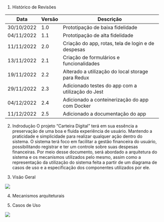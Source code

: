 1. Histórico de Revisões

| Data | Versão | Descrição |
|------|--------|-----------|
| 30/10/2022 | 1.0 | Prototipação de baixa fidelidade |
| 04/11/2022 | 1.1 | Prototipação de alta fidelidade |
| 11/11/2022 | 2.0 | Criação do app, rotas, tela de login e de despesas |
| 13/11/2022 | 2.1 | Criação de formulários e funcionalidades |
| 19/11/2022 | 2.2 | Alterado a utilização do local storage para Redux |
| 29/11/2022 | 2.3 | Adicionado testes do app com a utilização do Jest |
| 04/12/2022 | 2.4 | Adicionado a conteinerização do app com Docker |
| 11/12/2022 | 2.5 | Adicionado a documentação do app |


2. Indrodução
O projeto “Carteira Digital” terá em sua essência a preservação de uma boa e fluida experiência de usuário. Mantendo a praticidade e simplicidade para realizar qualquer ação dentro do sistema. O sistema terá foco em facilitar a gestão financeira do usuário, possibilitando registrar e ter um controle sobre suas despesas financeiras. Por meio desse documento, será abordado a arquitetura do sistema e os mecanismos utilizados pelo mesmo, assim como a representação da utilização do sistema feita a partir de um diagrama de casos de uso e a especificação dos componentes utilizados por ele.


3. Visão Geral
<img src="https://user-images.githubusercontent.com/83375130/206932967-884597c3-6c28-46b8-a1fc-4f013e97da81.png">

4. Mecanismos arquiteturais

5. Casos de Uso
 
<img src="https://user-images.githubusercontent.com/78619818/206927314-e66d2b93-6964-40f2-9e2e-1297c61d9905.png">
